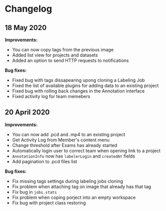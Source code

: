 # Changelog

## 18 May 2020

**Improvements:**
- You can now copy tags from the previous image
- Added list view for projects and datasets
- Added an option to send HTTP requests to notifications


**Bug fixes:**
- Fixed bug with tags dissapearing upong cloning a Labeling Job
- Fixed the list of available plugins for adding data to an existing project
- Fixed bug with rolling back changes in the Annotation interface
- Fixed activity log for team memebers

## 20 April 2020

**Improvements:**

- You can now add .pcd and .mp4 to an existing project
- Get Activity Log from Member's content menu
- Change threshold after Exams has already started
- Automatically login user to correct team when opening link to a project  
- `AnnotationInfo` now has `labelerLogin` and `createdAt` fields
- Add pagination to .pcd files list
 
**Bug fixes:**
 
- Fix missing tags settings during labeling jobs cloning
- Fix problem when attaching tag on image that already has that tag  
- Fix bug in `jobs.stats`
- Fix problem when coping porject into an empty workspace
- Fix bug with project class restoring
